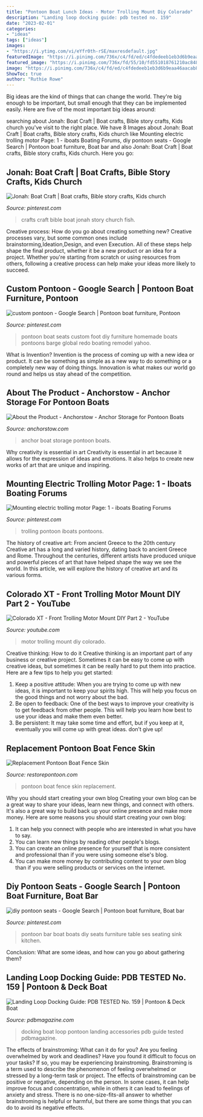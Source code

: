 ```yaml
---
title: "Pontoon Boat Lunch Ideas - Motor Trolling Mount Diy Colorado"
description: "Landing loop docking guide: pdb tested no. 159"
date: "2023-02-01"
categories:
- "ideas"
tags: ["ideas"]
images:
- "https://i.ytimg.com/vi/eYfr0th-rSE/maxresdefault.jpg"
featuredImage: "https://i.pinimg.com/736x/c4/fd/ed/c4fdedeeb1eb3d6b9eaa46aacab893bd.jpg"
featured_image: "https://i.pinimg.com/736x/fd/55/10/fd551018761210ac848ebcdde26ed501.jpg"
image: "https://i.pinimg.com/736x/c4/fd/ed/c4fdedeeb1eb3d6b9eaa46aacab893bd.jpg"
ShowToc: true
author: "Ruthie Rowe"
---
```



Big ideas are the kind of things that can change the world. They're big enough to be important, but small enough that they can be implemented easily. Here are five of the most important big ideas around: 

	

		
searching about Jonah: Boat Craft | Boat crafts, Bible story crafts, Kids church you've visit to the right place. We have 8 Images about Jonah: Boat Craft | Boat crafts, Bible story crafts, Kids church like Mounting electric trolling motor Page: 1 - iboats Boating Forums, diy pontoon seats - Google Search | Pontoon boat furniture, Boat bar and also Jonah: Boat Craft | Boat crafts, Bible story crafts, Kids church. Here you go:
		
    
## Jonah: Boat Craft | Boat Crafts, Bible Story Crafts, Kids Church

<img loading=lazy src="https://i.pinimg.com/736x/2f/0e/c7/2f0ec7b94b7b177b93a58a3c8323d40a--boat-crafts-kids-church.jpg" onerror="this.onerror=null;this.src='https://tse2.mm.bing.net/th?id=OIP.-aPcfxmvtahNmJjdc7eCtAHaJ3&amp;pid=15.1';" alt="Jonah: Boat Craft | Boat crafts, Bible story crafts, Kids church">

_Source: pinterest.com_

>crafts craft bible boat jonah story church fish. 

	

Creative process: How do you go about creating something new?
Creative processes vary, but some common ones include brainstorming,Ideation,Design, and even Execution. All of these steps help shape the final product, whether it be a new product or an idea for a project. Whether you're starting from scratch or using resources from others, following a creative process can help make your ideas more likely to succeed.

    
## Custom Pontoon - Google Search | Pontoon Boat Furniture, Pontoon

<img loading=lazy src="https://i.pinimg.com/736x/72/18/73/721873c30e65b9f218667865d06b5c40--pontoon-boat-seats-pontoons.jpg" onerror="this.onerror=null;this.src='https://tse4.mm.bing.net/th?id=OIP.esdWpQTywrR68x6JE3xsBgHaEK&amp;pid=15.1';" alt="custom pontoon - Google Search | Pontoon boat furniture, Pontoon">

_Source: pinterest.com_

>pontoon boat seats custom foot diy furniture homemade boats pontoons barge global redo boating remodel yahoo. 

	

What is Invention?
Invention is the process of coming up with a new idea or product. It can be something as simple as a new way to do something or a completely new way of doing things. Innovation is what makes our world go round and helps us stay ahead of the competition.

    
## About The Product - Anchorstow - Anchor Storage For Pontoon Boats

<img loading=lazy src="https://anchorstow.com/wp-content/uploads/2015/03/boat-anchor-009-4.jpg" onerror="this.onerror=null;this.src='https://tse3.mm.bing.net/th?id=OIP.8O9KSjzZzOzvIOld2QhBHgHaJ4&amp;pid=15.1';" alt="About the Product - Anchorstow - Anchor Storage for Pontoon Boats">

_Source: anchorstow.com_

>anchor boat storage pontoon boats. 

	

Why creativity is essential in art
Creativity is essential in art because it allows for the expression of ideas and emotions. It also helps to create new works of art that are unique and inspiring.

    
## Mounting Electric Trolling Motor Page: 1 - Iboats Boating Forums

<img loading=lazy src="https://i.pinimg.com/736x/c4/fd/ed/c4fdedeeb1eb3d6b9eaa46aacab893bd.jpg" onerror="this.onerror=null;this.src='https://tse2.mm.bing.net/th?id=OIP.NfvBt9dXpBFOA3dawwYkegHaGf&amp;pid=15.1';" alt="Mounting electric trolling motor Page: 1 - iboats Boating Forums">

_Source: pinterest.com_

>trolling pontoon iboats pontoons. 

	

The history of creative art: From ancient Greece to the 20th century
Creative art has a long and varied history, dating back to ancient Greece and Rome. Throughout the centuries, different artists have produced unique and powerful pieces of art that have helped shape the way we see the world. In this article, we will explore the history of creative art and its various forms.

    
## Colorado XT - Front Trolling Motor Mount DIY Part 2 - YouTube

<img loading=lazy src="https://i.ytimg.com/vi/eYfr0th-rSE/maxresdefault.jpg" onerror="this.onerror=null;this.src='https://tse3.mm.bing.net/th?id=OIP.JXggUvg6jZ-DR81Bfj9pHwHaEK&amp;pid=15.1';" alt="Colorado XT - Front Trolling Motor Mount DIY Part 2 - YouTube">

_Source: youtube.com_

>motor trolling mount diy colorado. 

	

Creative thinking: How to do it
Creative thinking is an important part of any business or creative project. Sometimes it can be easy to come up with creative ideas, but sometimes it can be really hard to put them into practice. Here are a few tips to help you get started: 
1. Keep a positive attitude: When you are trying to come up with new ideas, it is important to keep your spirits high. This will help you focus on the good things and not worry about the bad. 
2. Be open to feedback: One of the best ways to improve your creativity is to get feedback from other people. This will help you learn how best to use your ideas and make them even better. 
3. Be persistent: It may take some time and effort, but if you keep at it, eventually you will come up with great ideas. don’t give up!

    
## Replacement Pontoon Boat Fence Skin

<img loading=lazy src="https://www.restorepontoon.com/pontoon/pc/catalog/pontoonfenceskin.jpg" onerror="this.onerror=null;this.src='https://tse4.mm.bing.net/th?id=OIP.ue3jCkjT4NFtqELRSiydDQHaGC&amp;pid=15.1';" alt="Replacement Pontoon Boat Fence Skin">

_Source: restorepontoon.com_

>pontoon boat fence skin replacement. 

	

Why you should start creating your own blog
Creating your own blog can be a great way to share your ideas, learn new things, and connect with others. It's also a great way to build back up your online presence and make more money. Here are some reasons you should start creating your own blog: 
1. It can help you connect with people who are interested in what you have to say. 
2. You can learn new things by reading other people's blogs. 
3. You can create an online presence for yourself that is more consistent and professional than if you were using someone else's blog. 
4. You can make more money by contributing content to your own blog than if you were selling products or services on the internet.

    
## Diy Pontoon Seats - Google Search | Pontoon Boat Furniture, Boat Bar

<img loading=lazy src="https://i.pinimg.com/736x/fd/55/10/fd551018761210ac848ebcdde26ed501.jpg" onerror="this.onerror=null;this.src='https://tse1.mm.bing.net/th?id=OIP.221wmjW2seT6ekpQGFAXVwHaE1&amp;pid=15.1';" alt="diy pontoon seats - Google Search | Pontoon boat furniture, Boat bar">

_Source: pinterest.com_

>pontoon bar boat boats diy seats furniture table ses seating sink kitchen. 

	

Conclusion: What are some ideas, and how can you go about gathering them?
 

    
## Landing Loop Docking Guide: PDB TESTED No. 159 | Pontoon &amp; Deck Boat

<img loading=lazy src="http://www.pdbmagazine.com/Images/gallery/4118_1600.jpg" onerror="this.onerror=null;this.src='https://tse4.mm.bing.net/th?id=OIP.AaNDsHIoxsZfsOT4gVCigQHaLJ&amp;pid=15.1';" alt="Landing Loop Docking Guide: PDB TESTED No. 159 | Pontoon &amp; Deck Boat">

_Source: pdbmagazine.com_

>docking boat loop pontoon landing accessories pdb guide tested pdbmagazine. 

	

The effects of brainstroming: What can it do for you?
Are you feeling overwhelmed by work and deadlines? Have you found it difficult to focus on your tasks? If so, you may be experiencing brainstroming. Brainstroming is a term used to describe the phenomenon of feeling overwhelmed or stressed by a long-term task or project. The effects of brainstroming can be positive or negative, depending on the person. In some cases, it can help improve focus and concentration, while in others it can lead to feelings of anxiety and stress. There is no one-size-fits-all answer to whether brainstroming is helpful or harmful, but there are some things that you can do to avoid its negative effects.

